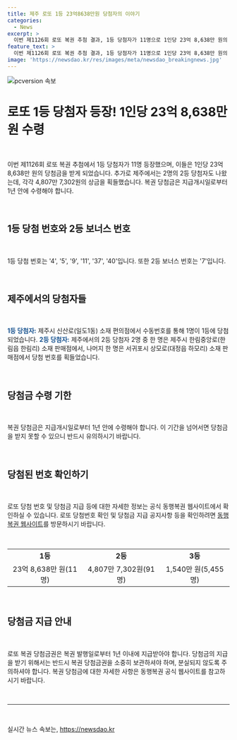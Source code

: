 ```yaml
---
title: 제주 로또 1등 23억8638만원 당첨자의 이야기
categories:
  - News
excerpt: >
  이번 제1126회 로또 복권 추첨 결과, 1등 당첨자가 11명으로 1인당 23억 8,638만 원의 상금을 획득했다. 2명의 2등 당첨자 또한 제주에서 나왔으며, 2등 보너스 번호는 7이었다. 수령기한은 1년이니 빠르게 확인해보세요!
feature_text: >
  이번 제1126회 로또 복권 추첨 결과, 1등 당첨자가 11명으로 1인당 23억 8,638만 원의 상금을 획득했다. 2명의 2등 당첨자 또한 제주에서 나왔으며, 2등 보너스 번호는 7이었다. 수령기한은 1년이니 빠르게 확인해보세요!
image: 'https://newsdao.kr/res/images/meta/newsdao_breakingnews.jpg'
---
```


<p><img src="https://newsdao.kr/res/images/meta/newsdao_breakingnews.jpg" alt="pcversion 속보" /></p>

<h1 data-ke-size="size36">로또 1등 당첨자 등장! 1인당 23억 8,638만 원 수령</h1>

<p data-ke-size="size16">&nbsp;</p>

<p>이번 제1126회 로또 복권 추첨에서 1등 당첨자가 11명 등장했으며, 이들은 1인당 23억 8,638만 원의 당첨금을 받게 되었습니다. 추가로 제주에서는 2명의 2등 당첨자도 나왔는데, 각각 4,807만 7,302원의 상금을 획들했습니다. 복권 당첨금은 지급개시일로부터 1년 안에 수령해야 합니다.</p>

<p data-ke-size="size16">&nbsp;</p>

<h2 data-ke-size="size26">1등 당첨 번호와 2등 보너스 번호</h2>

<p data-ke-size="size16">&nbsp;</p>

<p>1등 당첨 번호는 '4', '5', '9', '11', '37', '40'입니다. 또한 2등 보너스 번호는 '7'입니다.</p>

<p data-ke-size="size16">&nbsp;</p>

<h2 data-ke-size="size26">제주에서의 당첨자들</h2>

<p data-ke-size="size16">&nbsp;</p>

<p><b><span style="color: #1a5490;">1등 당첨자:</span></b> 제주시 신산로(일도1동) 소재 편의점에서 수동번호를 통해 1명이 1등에 당첨되었습니다. <b><span style="color: #1a5490;">2등 당첨자:</span></b> 제주에서의 2등 당첨자 2명 중 한 명은 제주시 한림중앙로(한림읍 한림리) 소재 판매점에서, 나머지 한 명은 서귀포시 상모로(대정읍 하모리) 소재 판매점에서 당첨 번호를 획들었습니다.</p>

<p data-ke-size="size16">&nbsp;</p>

<h2 data-ke-size="size26">당첨금 수령 기한</h2>

<p data-ke-size="size16">&nbsp;</p>

<p>복권 당첨금은 지급개시일로부터 1년 안에 수령해야 합니다. 이 기간을 넘어서면 당첨금을 받지 못할 수 있으니 반드시 유의하시기 바랍니다.</p>

<p data-ke-size="size16">&nbsp;</p>

<h2 data-ke-size="size26">당첨된 번호 확인하기</h2>

<p data-ke-size="size16">&nbsp;</p>

<p>로또 당첨 번호 및 당첨금 지급 등에 대한 자세한 정보는 공식 동행복권 웹사이트에서 확인하실 수 있습니다. 로또 당첨번호 확인 및 당첨금 지급 공지사항 등을 확인하려면 <a href="https://www.dhlottery.co.kr" target="_blank" rel="nofollow">동행복권 웹사이트</a>를 방문하시기 바랍니다.</p>

<p data-ke-size="size16">&nbsp;</p>

<table>
<tbody>
<tr>
<td style="text-align: center; height: 17px;"><strong>1등</strong></td>
<td style="text-align: center; height: 17px;"><strong>2등</strong></td>
<td style="text-align: center; height: 17px;"><strong>3등</strong></td>
</tr>
<tr>
<td style="text-align: center; height: 17px;">23억 8,638만 원(11명)</td>
<td style="text-align: center; height: 17px;">4,807만 7,302원(91명)</td>
<td style="text-align: center; height: 17px;">1,540만 원(5,455명)</td>
</tr>
</tbody>
</table>

<p data-ke-size="size16">&nbsp;</p>

<h2 data-ke-size="size26">당첨금 지급 안내</h2>

<p data-ke-size="size16">&nbsp;</p>

<p>로또 복권 당첨금권은 복권 발행일로부터 1년 이내에 지급받아야 합니다. 당첨금의 지급을 받기 위해서는 반드시 복권 당첨금권을 소중히 보관하셔야 하며, 분실되지 않도록 주의하셔야 합니다. 복권 당첨금에 대한 자세한 사항은 동행복권 공식 웹사이트를 참고하시기 바랍니다.</p>

<p data-ke-size="size16">&nbsp;</p>

<hr>

<p data-ke-size="size16">&nbsp;</p>
실시간 뉴스 속보는, <a href="https://newsdao.kr" rel="dofollow">https://newsdao.kr</a>



